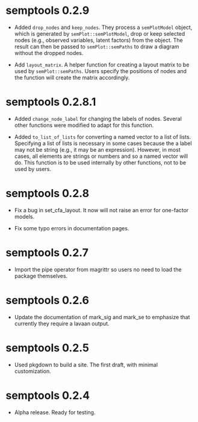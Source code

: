 # semptools 0.2.9

- Added `drop_nodes` and `keep_nodes`. They process a `semPlotModel` object,
  which is generated by `semPlot::semPlotModel`, drop or keep selected nodes 
  (e.g., observed variables, latent factors) from the object. The result can 
  then be passed to `semPlot::semPaths` to draw a diagram without the dropped 
  nodes.

- Add `layout_matrix`. A helper function for creating a layout matrix to be used
  by `semPlot::semPaths`. Users specify the positions of nodes and the function
  will create the matrix accordingly.

# semptools 0.2.8.1

- Added `change_node_label` for changing the labels of nodes. Several other functions
  were modified to adapt for this function.

- Added `to_list_of_lists` for converting a named vector to a list of lists. Specifying
  a list of lists is necessary in some cases because the a label may not be string (e.g.,
  it may be an expression). However, in most cases, all elements are strings or numbers
  and so a named vector will do. This function is to be used internally by other functions,
  not to be used by users.

# semptools 0.2.8

- Fix a bug in set_cfa_layout. It now will not raise an error for one-factor models.

- Fix some typo errors in documentation pages.

# semptools 0.2.7

- Import the pipe operator from magrittr so users no need to load the package themselves.

# semptools 0.2.6

- Update the documentation of mark_sig and mark_se to emphasize that  currently they require a lavaan output.

# semptools 0.2.5

- Used pkgdown to build a site. The first draft, with minimal customization.

# semptools 0.2.4 

- Alpha release. Ready for testing.
